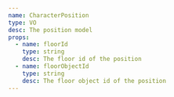 ```yaml
---
name: CharacterPosition
type: VO
desc: The position model
props:
  - name: floorId
    type: string
    desc: The floor id of the position
  - name: floorObjectId
    type: string
    desc: The floor object id of the position
---
```

